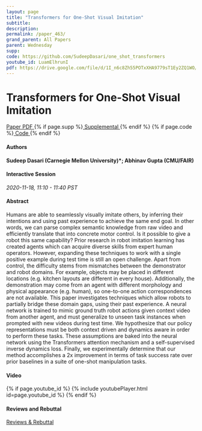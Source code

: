```yaml
---
layout: page
title: "Transformers for One-Shot Visual Imitation"
subtitle: 
description:
permalink: /paper_463/
grand_parent: All Papers
parent: Wednesday
supp: 
code: https://github.com/SudeepDasari/one_shot_transformers
youtube_id: LuamElhrunI
pdf: https://drive.google.com/file/d/1I_n6c8Zh55POTxXHA9779sT1Ey2ZQ1WO/view
---
```


# Transformers for One-Shot Visual Imitation

<a href="https://drive.google.com/file/d/1I_n6c8Zh55POTxXHA9779sT1Ey2ZQ1WO/view" target="_blank" rel="noopener noreferrer" class="btn btn-blue"><i class="fa fa-file-text-o" aria-hidden="true"></i> Paper PDF </a> {% if page.supp %}<a href="" target="_blank" rel="noopener noreferrer" class="btn btn-green"><i class="fa fa-file-text-o" aria-hidden="true"></i> Supplemental </a>{% endif %} {% if page.code %}<a href="https://github.com/SudeepDasari/one_shot_transformers" target="_blank" rel="noopener noreferrer" class="btn"><i class="fa fa-github" aria-hidden="true"></i> Code </a>{% endif %} 

#### Authors
**Sudeep Dasari (Carnegie Mellon University)*; Abhinav Gupta (CMU/FAIR)**

#### Interactive Session
*2020-11-18, 11:10 - 11:40 PST* 

#### Abstract
Humans are able to seamlessly visually imitate others, by inferring their intentions and using past experience to achieve the same end goal. In other words, we can parse complex semantic knowledge from raw video and efficiently translate that into concrete motor control. Is it possible to give a robot this same capability? Prior research in robot imitation learning has created agents which can acquire diverse skills from expert human operators. However, expanding these techniques to work with a single positive example during test time is still an open challenge. Apart from control, the difficulty stems from mismatches between the demonstrator and robot domains. For example, objects may be placed in different locations (e.g. kitchen layouts are different in every house). Additionally, the demonstration may come from an agent with different morphology and physical appearance (e.g. human), so one-to-one action correspondences are not available. This paper investigates techniques which allow robots to partially bridge these domain gaps, using their past experience. A neural network is trained to mimic ground truth robot actions given context video from another agent, and must generalize to unseen task instances when prompted with new videos during test time. We hypothesize that our policy representations must be both context driven and dynamics aware in order to perform these tasks. These assumptions are baked into the neural network using the Transformers attention mechanism and a self-supervised inverse dynamics loss. Finally, we experimentally determine that our method accomplishes a 2x improvement in terms of task success rate over prior baselines in a suite of one-shot manipulation tasks.

#### Video
{% if page.youtube_id %}
{% include youtubePlayer.html id=page.youtube_id %}
{% endif %}

#### Reviews and Rebuttal
<a href="https://drive.google.com/file/d/1hRFAUlbhn-roQfqLo4lZZjFLoS-iHTE3/view" target="_blank" rel="noopener noreferrer" class="btn btn-purple"><i class="fa fa-pencil-square-o" aria-hidden="true"></i> Reviews & Rebuttal </a>

